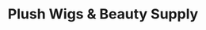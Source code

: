---
title: "Plush Wigs & Beauty Supply"
url: /los-angeles/plush-wigs-und-beauty-supply/
shop: Allgemein
---